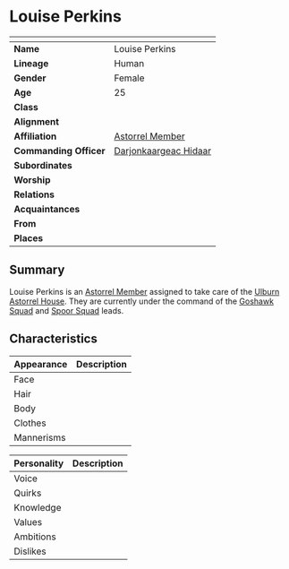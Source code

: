 # Louise Perkins

| []() | |
| --- | --- |
| **Name** | Louise Perkins |
| **Lineage** | Human |
| **Gender** | Female |
| **Age** | 25 |
| **Class** | |
| **Alignment** | |
| **Affiliation** | [Astorrel Member](../organisations/astorrel/ranks/astorrel-member.md) |
| **Commanding Officer** | [Darjonkaargeac Hidaar](darjonkaargeac-hidaar.md) |
| **Subordinates** | |
| **Worship** | |
| **Relations** | |
| **Acquaintances** | |
| **From** | |
| **Places** | |

## Summary

Louise Perkins is an [Astorrel Member](../organisations/astorrel/ranks/astorrel-member.md) assigned to take care of the [Ulburn Astorrel House](../places/buildings/ulburn-astorrel-house.md). They are currently under the command of the [Goshawk Squad](../organisations/astorrel/squads/goshawk-squad.md) and [Spoor Squad](../organisations/astorrel/squads/spoor-squad.md) leads.

## Characteristics

| Appearance | Description |
| --- | --- |
| Face | |
| Hair | |
| Body | |
| Clothes | |
| Mannerisms | |

| Personality | Description |
| --- | --- |
| Voice | |
| Quirks | |
| Knowledge | |
| Values | |
| Ambitions | |
| Dislikes | |
